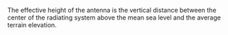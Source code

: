 The effective height of the antenna is the vertical distance between the center of the radiating system above the mean sea level and the average terrain elevation.

